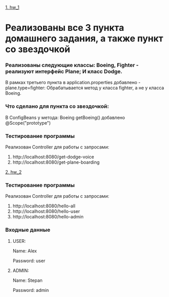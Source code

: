 [1. hw_1](https://github.com/StepaKH/KPO_Spring_HW/tree/main/HW_1)
# Реализованы все 3 пункта домашнего задания, а также пункт со звездочкой

### Реализованы следующие классы: Boeing, Fighter - реализуют интерфейс Plane; И класс Dodge.
В рамках третьего пункта в application.properties добавлено - plane.type=fighter: Обрабатывается метод у класса fighter, а не у класса Boeing.

### Что сделано для пункта со звездочкой:
В ConfigBeans у метода: Boeing getBoeing() добавлено @Scope("prototype")

### Тестирование программы
Реализован Controller для работы с запросами:
1) http://localhost:8080/get-dodge-voice
2) http://localhost:8080/get-plane-boarding

[2. hw_2](https://github.com/StepaKH/KPO_Spring_HW/tree/main/HW_2)
### Тестирование программы
Реализован Controller для работы с запросами:
1) http://localhost:8080/hello-all
2) http://localhost:8080/hello-user
3) http://localhost:8080/hello-admin

### Входные данные
1) USER:
   
   Name: Alex
   
   Password: user
3) ADMIN:
   
   Name: Stepan
   
   Password: admin



